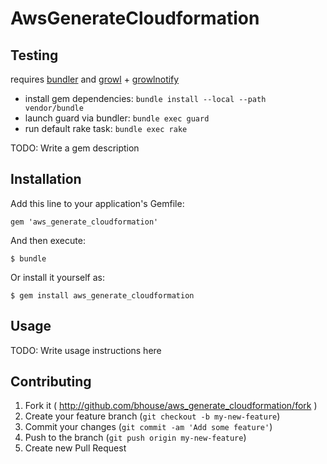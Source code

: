 # AwsGenerateCloudformation

## Testing
requires [bundler](https://bundler.io) and [growl](https://itunes.apple.com/us/app/id467939042?mt=12) + [growlnotify](http://growl.cachefly.net/GrowlNotify-2.1.zip)

* install gem dependencies: `bundle install --local --path vendor/bundle`
* launch guard via bundler: `bundle exec guard`
* run default rake task: `bundle exec rake`


TODO: Write a gem description

## Installation

Add this line to your application's Gemfile:

    gem 'aws_generate_cloudformation'

And then execute:

    $ bundle

Or install it yourself as:

    $ gem install aws_generate_cloudformation

## Usage

TODO: Write usage instructions here

## Contributing

1. Fork it ( http://github.com/bhouse/aws_generate_cloudformation/fork )
2. Create your feature branch (`git checkout -b my-new-feature`)
3. Commit your changes (`git commit -am 'Add some feature'`)
4. Push to the branch (`git push origin my-new-feature`)
5. Create new Pull Request
